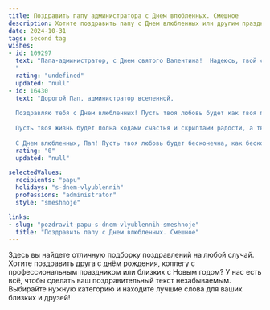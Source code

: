 ```yaml
---
title: Поздравить папу администратора с Днем влюбленных. Смешное
description: Хотите поздравить папу с Днем влюбленных или другим праздником? Наш ИИ создаст незабываемое поздравление, а вы обязательно выделитесь среди других.  
date: 2024-10-31
tags: second tag
wishes:
- id: 109297
  text: "Папа-администратор, с Днем святого Валентина!  Надеюсь, твой сердечный жест сегодня будет не менее эффективным, чем работа с очередью в пятницу вечером.  Пусть любовь твоя будет стабильной, как wifi в твоем офисе, и ничто не нарушит её бесперебойной работы!
  "
  rating: "undefined"
  updated: "null"
- id: 16430
  text: "Дорогой Пап, администратор вселенной,
  
  Поздравляю тебя с Днем влюбленных! Пусть твоя любовь будет как твоя панель управления – всегда в порядке, все кнопки нажаты правильно, и ни один сердечный запрос не останется без внимания! Пусть твои отношения будут стабильнее любого сервера, и пусть ты всегда сможешь решить любую проблему, даже если она будет называться \"непонимание\".
  
  Пусть твоя жизнь будет полна кодами счастья и скриптами радости, а твоя вторая половинка всегда будет тебя поддерживать, даже если ты случайно \"уронишь\" всю систему.
  
  С Днем влюбленных, Пап! Пусть твоя любовь будет бесконечна, как бесконечный цикл, но без ошибок и с прекрасным результатом!"
  rating: "0"
  updated: "null"

selectedValues:
  recipients: "papu"
  holidays: "s-dnem-vlyublennih"
  professions: "administrator"
  style: "smeshnoje"

links:
- slug: "pozdravit-papu-s-dnem-vlyublennih-smeshnoje"
  title: "Поздравить папу с Днем влюбленных. Смешное"
---
```


Здесь вы найдете отличную подборку поздравлений на любой случай. 
Хотите поздравить друга с днём рождения, коллегу с профессиональным праздником или близких с Новым годом? У нас есть всё, чтобы сделать ваш поздравительный текст незабываемым. Выбирайте нужную категорию и находите лучшие слова для ваших близких и друзей!

